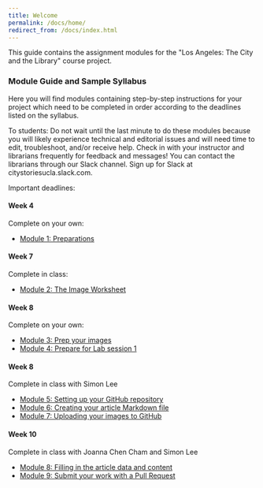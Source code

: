 ```yaml
---
title: Welcome
permalink: /docs/home/
redirect_from: /docs/index.html
---
```


This guide contains the assignment modules for the "Los Angeles: The City and the Library" course project.

### Module Guide and Sample Syllabus

Here you will find modules containing step-by-step instructions for your project which need to be completed in order according to the deadlines listed on the syllabus.

To students: Do not wait until the last minute to do these modules because you will likely experience technical and editorial issues and will need time to edit, troubleshoot, and/or receive help. Check in with your instructor and librarians frequently for feedback and messages! You can contact the librarians through our Slack channel. Sign up for Slack at citystoriesucla.slack.com.

Important deadlines:

#### Week 4
Complete on your own:
* [Module 1: Preparations](../mod1/)

#### Week 7
Complete in class:
* [Module 2: The Image Worksheet](../mod2/)

#### Week 8
Complete on your own:
* [Module 3: Prep your images](../mod3/)
* [Module 4: Prepare for Lab session 1](../mod4/)

#### Week 8
Complete in class with Simon Lee
* [Module 5: Setting up your GitHub repository](../mod5/)
* [Module 6: Creating your article Markdown file](../mod6/)
* [Module 7: Uploading your images to GitHub](../mod7/)

#### Week 10
Complete in class with Joanna Chen Cham and Simon Lee
* [Module 8: Filling in the article data and content](../mod8/)
* [Module 9: Submit your work with a Pull Request](../mod9/)
